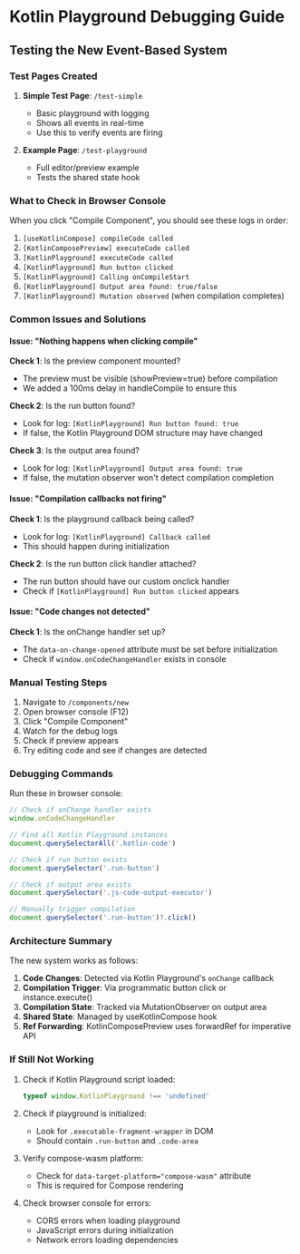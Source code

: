 # Kotlin Playground Debugging Guide

## Testing the New Event-Based System

### Test Pages Created

1. **Simple Test Page**: `/test-simple`
   - Basic playground with logging
   - Shows all events in real-time
   - Use this to verify events are firing

2. **Example Page**: `/test-playground`
   - Full editor/preview example
   - Tests the shared state hook

### What to Check in Browser Console

When you click "Compile Component", you should see these logs in order:

1. `[useKotlinCompose] compileCode called`
2. `[KotlinComposePreview] executeCode called`
3. `[KotlinPlayground] executeCode called`
4. `[KotlinPlayground] Run button clicked`
5. `[KotlinPlayground] Calling onCompileStart`
6. `[KotlinPlayground] Output area found: true/false`
7. `[KotlinPlayground] Mutation observed` (when compilation completes)

### Common Issues and Solutions

#### Issue: "Nothing happens when clicking compile"

**Check 1**: Is the preview component mounted?
- The preview must be visible (showPreview=true) before compilation
- We added a 100ms delay in handleCompile to ensure this

**Check 2**: Is the run button found?
- Look for log: `[KotlinPlayground] Run button found: true`
- If false, the Kotlin Playground DOM structure may have changed

**Check 3**: Is the output area found?
- Look for log: `[KotlinPlayground] Output area found: true`
- If false, the mutation observer won't detect compilation completion

#### Issue: "Compilation callbacks not firing"

**Check 1**: Is the playground callback being called?
- Look for log: `[KotlinPlayground] Callback called`
- This should happen during initialization

**Check 2**: Is the run button click handler attached?
- The run button should have our custom onclick handler
- Check if `[KotlinPlayground] Run button clicked` appears

#### Issue: "Code changes not detected"

**Check 1**: Is the onChange handler set up?
- The `data-on-change-opened` attribute must be set before initialization
- Check if `window.onCodeChangeHandler` exists in console

### Manual Testing Steps

1. Navigate to `/components/new`
2. Open browser console (F12)
3. Click "Compile Component"
4. Watch for the debug logs
5. Check if preview appears
6. Try editing code and see if changes are detected

### Debugging Commands

Run these in browser console:

```javascript
// Check if onChange handler exists
window.onCodeChangeHandler

// Find all Kotlin Playground instances
document.querySelectorAll('.kotlin-code')

// Check if run button exists
document.querySelector('.run-button')

// Check if output area exists
document.querySelector('.js-code-output-executor')

// Manually trigger compilation
document.querySelector('.run-button')?.click()
```

### Architecture Summary

The new system works as follows:

1. **Code Changes**: Detected via Kotlin Playground's `onChange` callback
2. **Compilation Trigger**: Via programmatic button click or instance.execute()
3. **Compilation State**: Tracked via MutationObserver on output area
4. **Shared State**: Managed by useKotlinCompose hook
5. **Ref Forwarding**: KotlinComposePreview uses forwardRef for imperative API

### If Still Not Working

1. Check if Kotlin Playground script loaded:
   ```javascript
   typeof window.KotlinPlayground !== 'undefined'
   ```

2. Check if playground is initialized:
   - Look for `.executable-fragment-wrapper` in DOM
   - Should contain `.run-button` and `.code-area`

3. Verify compose-wasm platform:
   - Check for `data-target-platform="compose-wasm"` attribute
   - This is required for Compose rendering

4. Check browser console for errors:
   - CORS errors when loading playground
   - JavaScript errors during initialization
   - Network errors loading dependencies